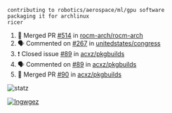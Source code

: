 ```
contributing to robotics/aerospace/ml/gpu software
packaging it for archlinux
ricer
```

<!--START_SECTION:activity-->
1. 🎉 Merged PR [#514](https://github.com/rocm-arch/rocm-arch/pull/514) in [rocm-arch/rocm-arch](https://github.com/rocm-arch/rocm-arch)
2. 🗣 Commented on [#267](https://github.com/unitedstates/congress/issues/267) in [unitedstates/congress](https://github.com/unitedstates/congress)
3. ❗️ Closed issue [#89](https://github.com/acxz/pkgbuilds/issues/89) in [acxz/pkgbuilds](https://github.com/acxz/pkgbuilds)
4. 🗣 Commented on [#89](https://github.com/acxz/pkgbuilds/issues/89) in [acxz/pkgbuilds](https://github.com/acxz/pkgbuilds)
5. 🎉 Merged PR [#90](https://github.com/acxz/pkgbuilds/pull/90) in [acxz/pkgbuilds](https://github.com/acxz/pkgbuilds)
<!--END_SECTION:activity-->


![statz](https://github-readme-stats.vercel.app/api?username=acxz&include_all_commits=true&show_icons=true)

[![lngwgez](https://github-readme-stats.vercel.app/api/top-langs/?username=acxz&layout=compact)](https://github.com/acxz/github-readme-stats)


<!--
**acxz/acxz** is a ✨ _special_ ✨ repository because its `README.md` (this file) appears on your GitHub profile.

Here are some ideas to get you started:

- 🔭 I’m currently working on ...
- 🌱 I’m currently learning ...
- 👯 I’m looking to collaborate on ...
- 🤔 I’m looking for help with ...
- 💬 Ask me about ...
- 📫 How to reach me: ...
- 😄 Pronouns: ...
- ⚡ Fun fact: ...
-->
